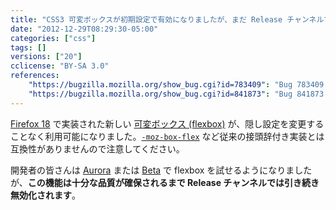 ```yaml
---
title: "CSS3 可変ボックスが初期設定で有効になりましたが、まだ Release チャンネルでは無効化されています"
date: "2012-12-29T08:29:30-05:00"
categories: ["css"]
tags: []
versions: ["20"]
cclicense: "BY-SA 3.0"
references:
    "https://bugzilla.mozilla.org/show_bug.cgi?id=783409": "Bug 783409 – Turn on CSS flexbox in builds by default (by enabling pref, build flag, etc)"
    "https://bugzilla.mozilla.org/show_bug.cgi?id=841873": "Bug 841873 – Make flexbox automatically preffed off by default, in release builds"
---
```

[Firefox 18](https://developer.mozilla.org/ja/docs/Firefox_18_for_developers) で実装された新しい [可変ボックス (flexbox)](https://developer.mozilla.org/ja/docs/CSS/Using_CSS_flexible_boxes) が、隠し設定を変更することなく利用可能になりました。[`-moz-box-flex`](https://developer.mozilla.org/ja/docs/CSS/-moz-box-flex) など従来の接頭辞付き実装とは互換性がありませんので注意してください。

開発者の皆さんは [Aurora](http://www.mozilla.org/en-US/firefox/aurora/) または [Beta](http://www.mozilla.jp/firefox/beta/) で flexbox を試せるようになりましたが、**この機能は十分な品質が確保されるまで Release チャンネルでは引き続き無効化されます**。
